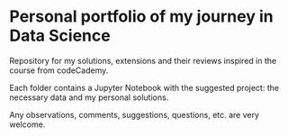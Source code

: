 #  Personal portfolio of my journey in Data Science
Repository for my solutions, extensions and their reviews inspired in the course from codeCademy.

Each folder contains a Jupyter Notebook with the suggested project: the necessary data and my personal solutions.

Any observations, comments, suggestions, questions, etc. are very welcome. 

